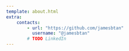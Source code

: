 ```yaml
---
template: about.html
extra:
    contacts:
        - url: "https://github.com/jamesbtan"
          username: "@jamesbtan"
        # TODO LinkedIn
---
```

